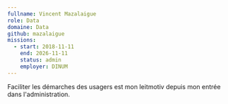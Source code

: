 ```yaml
---
fullname: Vincent Mazalaigue
role: Data
domaine: Data
github: mazalaigue
missions:
  - start: 2018-11-11
    end: 2026-11-11
    status: admin
    employer: DINUM
---
```

Faciliter les démarches des usagers est mon leitmotiv depuis mon entrée dans l'administration.
